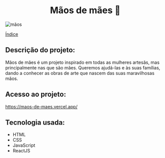 <h1 align="center"> Mãos de mães 👐 </h1>

![mãos](https://user-images.githubusercontent.com/103441177/208269874-19ed7345-02da-4a1a-9549-56548af198db.png)

[Índice](#índice)

## Descrição do projeto:
Mãos de mães é um projeto inspirado em todas as mulheres artesãs, mas principalmente nas que são mães.
Queremos ajudá-las e às suas famílias, dando a conhecer as obras de arte que nascem das suas maravilhosas mãos.

## Acesso ao projeto:
https://maos-de-maes.vercel.app/

## Tecnologia usada:

* HTML
* CSS
* JavaScript
* ReactJS

